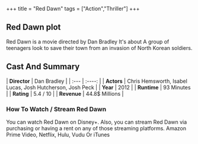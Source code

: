 +++
title = "Red Dawn"
tags = ["Action","Thriller"]
+++
## Red Dawn plot
Red Dawn is a movie directed by Dan Bradley It's about A group of teenagers look to save their town from an invasion of North Korean soldiers.
## Cast And Summary
| **Director**      | Dan Bradley |
    | :---        |    :----:   |
    |  **Actors** | Chris Hemsworth, Isabel Lucas, Josh Hutcherson, Josh Peck |
    | **Year**   | 2012    |
    |  **Runtime** | 93 Minutes |
    |  **Rating** | 5.4 / 10 | 
    |  **Revenue** | 44.8$ Millions |
### How To Watch / Stream Red Dawn
You can watch Red Dawn on Disney+.
Also, you can stream Red Dawn via purchasing or having a rent on any of those streaming platforms.
Amazon Prime Video, Netflix, Hulu, Vudu Or iTunes